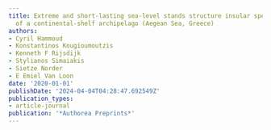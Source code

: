 ```yaml
---
title: Extreme and short-lasting sea-level stands structure insular species diversity
  of a continental-shelf archipelago (Aegean Sea, Greece)
authors:
- Cyril Hammoud
- Konstantinos Kougioumoutzis
- Kenneth F Rijsdijk
- Stylianos Simaiakis
- Sietze Norder
- E Emiel Van Loon
date: '2020-01-01'
publishDate: '2024-04-04T04:28:47.692549Z'
publication_types:
- article-journal
publication: '*Authorea Preprints*'
---
```

